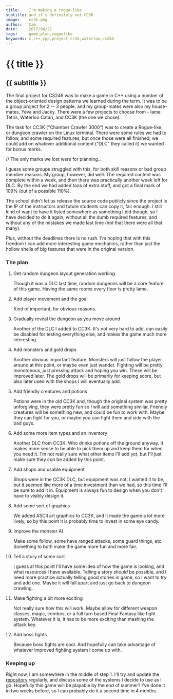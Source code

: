 ```yaml
---
title:    I'm making a rogue-like
subtitle: and it's definitely not CC3K
image:    cc3k.png
author:   Cam
date:     2017/04/22
tags:     game,plan,roguelike
keywords: c,c++,cpp,project,cc3k,waterloo,cs246
---
```

# {{ title }}
## {{ subtitle }}

The final project for CS246 was to make a game
in C++ using a number of the object-oriented design patterns we learned during
the term. It was to be a group project for 2 -- 3 people, and my group-mates were
also my house-mates, Yeva and Jacky. There were a few projects to choose from -
lame Tetris, Waterloo Catan, and CC3K (the one we chose).

The task for CC3K ("Chamber Crawler 3000") was to create a Rogue-like, or
dungeon crawler on the Linux terminal. There were some rules we had to follow,
and some required features, but once those were all finished, we could add on
whatever additional content ("DLC" they called it) we wanted for bonus marks.

// The only marks we lost were for planning&hellip;

I guess some groups struggled with this, for both skill reasons or bad group
member reasons. My group, however, did well. The required content was complete
within a week, and then there was practically another week left for DLC. By the
end we had added tons of extra stuff, and got a final mark of 109% (out of a
possible 110%).

The school didn't let us release the source code publicly since the project is
the IP of the instructors and future students can copy it, fair enough. I still
kind of want to have it listed somewhere as something I did though, so I have
decided to do it again, without all the dumb required features, and without any
of the mistakes we made last time (not that there were all that many).

Plus, without the deadlines there is no rush. I'm hoping that with this freedom
I can add more interesting game mechanics, rather than just the hollow shells of
big features that were in the original version.

### The plan

1.  Get random dungeon layout generation working

    Though it was a DLC last time, random dungeons will be a core feature of
    this game. Having the same rooms every floor is pretty lame.

2.  Add player movement and the goal

    Kind of important, for obvious reasons.

3.  Gradually reveal the dungeon as you move around

    Another of the DLC I added to CC3K. It's not very hard to add, can easily be
    disabled for testing everything else, and makes the game much more
    interesting.

4.  Add monsters and gold drops

    Another obvious important feature. Monsters will just follow the player
    around at this point, or maybe even just wander. Fighting will be pretty
    monotonous, just pressing attack and hoping you win. These will be improved
    later. The gold drops will be primarily for keeping score, but also later
    used with the shops I will eventually add.

5.  Add friendly creatures and potions

    Potions were in the old CC3K and, though the original system was pretty
    unforgiving, they were pretty fun so I will add something similar. Friendly
    creatures will be something new, and could be fun to work with. Maybe they
    can fight for you, or maybe you can fight them and side with the bad guys.

6.  Add some more item types and an inventory

    Another DLC from CC3K. Who drinks potions off the ground anyway. It makes
    more sense to be able to pick them up and keep them for when you need it.
    I'm not really sure what other items I'll add yet, but I'll just make sure
    they *can* be added by this point.

7.  Add shops and usable equipment

    Shops were in the CC3K DLC, but equipment was not. I wanted it to be, but it
    seemed like more of a time investment than we had, so this time I'll be sure
    to add it in. Equipment is always fun to design when you don't have to
    visibly design it.

8.  Add some sort of graphics

    We added ASCII art graphics to CC3K, and it made the game a lot more lively,
    so by this point it is probably time to invest in some eye candy.

9.  Improve the monster AI

    Make some follow, some have ranged attacks, some guard things, etc.
    Something to both make the game more fun and more fair.

10. Tell a story of some sort

    I guess at this point I'll have some idea of how the game is looking, and
    what resources I have available. Telling a story *should* be possible, and I
    need more practice actually telling good stories in game, so I want to try
    and add one. Maybe it will fall apart and just go back to dungeon crawling.

11. Make fighting a bit more exciting

    Not really sure how this will work. Maybe allow for different weapon
    classes, magic, combos, or a full turn based Final Fantasy like fight
    system. Whatever it is, it has to be more exciting than mashing the attack
    key.

12. Add boss fights

    Because boss fights are cool. And hopefully can take advantage of whatever
    improved fighting system I come up with.

### Keeping up

Right now, I am somewhere in the middle of step 1. I'll try and update the
[repository] regularly, and discuss some of the systems I decide to use as I go.
Hopefully this game will be playable by the end of summer? I've done it in two
weeks before, so I can probably do it a second time in 4 months.

[repository]: https://github.com/oinkiguana/roguelike
